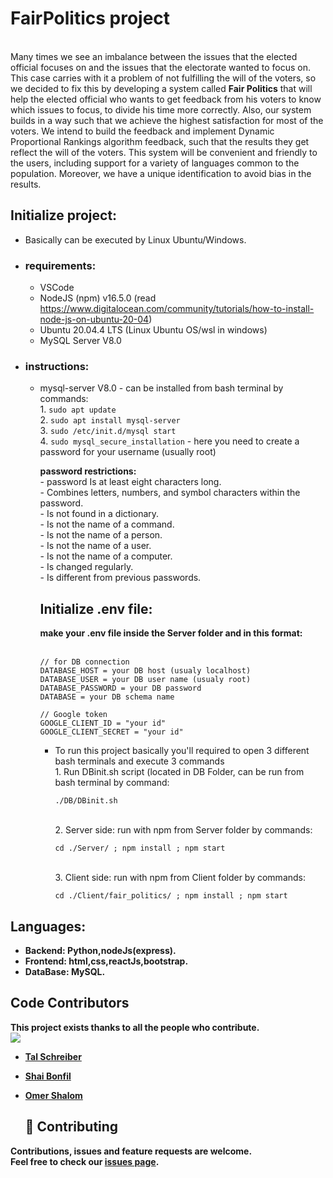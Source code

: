 <h1> FairPolitics project </h1><br>
Many times we see an imbalance between the issues that the elected official
focuses on and the issues that the electorate wanted to focus on. This case carries
with it a problem of not fulfilling the will of the voters, so we decided to fix
this by developing a system called <strong>Fair Politics</strong> that will help the elected official
who wants to get feedback from his voters to know which issues to focus, to divide
his time more correctly. Also, our system builds in a way such that we achieve the
highest satisfaction for most of the voters. We intend to build the feedback and
implement Dynamic Proportional Rankings algorithm feedback, such that the results
they get reflect the will of the voters. This system will be convenient and friendly
to the users, including support for a variety of languages common to the population.
Moreover, we have a unique identification to avoid bias in the results.


## Initialize project: 
  * Basically can be executed by Linux Ubuntu/Windows.
  - ### requirements:
    - VSCode
    - NodeJS (npm) v16.5.0 (read https://www.digitalocean.com/community/tutorials/how-to-install-node-js-on-ubuntu-20-04) 
    - Ubuntu 20.04.4 LTS (Linux Ubuntu OS/wsl in windows) 
    - MySQL Server V8.0 
  - ### instructions: 
    - mysql-server V8.0 - can be installed from bash terminal by commands: 
     <br> 1. ```sudo apt update``` 
     <br> 2. ```sudo apt install mysql-server``` 
     <br> 3. ```sudo /etc/init.d/mysql start ``` 
     <br> 4. ```sudo mysql_secure_installation``` - here you need to create a password for your username (usually root)
     
      <strong> password restrictions: </strong>
      <br> - password Is at least eight characters long.
      <br> - Combines letters, numbers, and symbol characters within the password.
      <br> - Is not found in a dictionary.
      <br> - Is not the name of a command.
      <br> - Is not the name of a person.
      <br> - Is not the name of a user.
      <br> - Is not the name of a computer.
      <br> - Is changed regularly.
      <br> - Is different from previous passwords.

      ## Initialize .env file:
      <strong>make your .env file inside the Server folder and in this format:</strong>
      <br><br>
      ```
      // for DB connection
      DATABASE_HOST = your DB host (usualy localhost)
      DATABASE_USER = your DB user name (usualy root)
      DATABASE_PASSWORD = your DB password
      DATABASE = your DB schema name

      // Google token
      GOOGLE_CLIENT_ID = "your id"
      GOOGLE_CLIENT_SECRET = "your id"
      ```

      - To run this project basically you'll required to open 3 different bash terminals and execute 3 commands
        <br> 1. Run DBinit.sh script (located in DB Folder, can be run from bash terminal by command: 
        ```
        ./DB/DBinit.sh
        ```
        <br> 2. Server side: run with npm from Server folder by commands: 
        ```
        cd ./Server/ ; npm install ; npm start
        ```
        <br> 3. Client side: run with npm from Client folder by commands: 
        ```
        cd ./Client/fair_politics/ ; npm install ; npm start
        ```


## Languages:
- <strong> Backend: Python,nodeJs(express).<strong/><br>
- <strong> Frontend: html,css,reactJs,bootstrap.<strong/><br>
- <strong> DataBase: MySQL.<strong/><br>


## Code Contributors

This project exists thanks to all the people who contribute.<br>
<a href="https://github.com/Final-Project-bb/FairPolitics/graphs/contributors">
  <img src="https://contrib.rocks/image?max=3&repo=Final-Project-bb/FairPolitics" />
</a>
* [Tal Schreiber](https://github.com/TalSchreiber95)
* [Shai Bonfil](https://github.com/shaiBonfil)
* [Omer Shalom](https://github.com/Omer2041)

  ## 🤝 Contributing

Contributions, issues and feature requests are welcome.<br />
Feel free to check our [issues page](https://github.com/Final-Project-bb/FairPolitics/issues).
